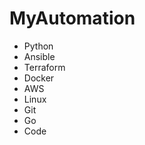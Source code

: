 # MyAutomation
<ul>
<li>Python</li>
<li>Ansible</li>
<li>Terraform</li>
<li>Docker</li>
<li>AWS</li>
<li>Linux</li>
<li>Git</li>
<li>Go</li>
<li>Code</li>
</ul>